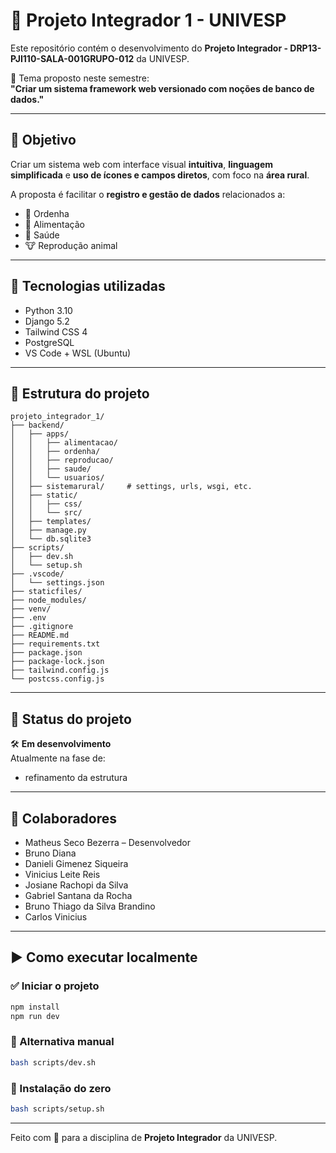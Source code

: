 # 🐄 Projeto Integrador 1 - UNIVESP

Este repositório contém o desenvolvimento do **Projeto Integrador - DRP13-PJI110-SALA-001GRUPO-012** da UNIVESP.

📌 Tema proposto neste semestre:  
**"Criar um sistema framework web versionado com noções de banco de dados."**

---

## 🎯 Objetivo

Criar um sistema web com interface visual **intuitiva**, **linguagem simplificada** e **uso de ícones e campos diretos**, com foco na **área rural**.

A proposta é facilitar o **registro e gestão de dados** relacionados a:

- 🥛 Ordenha
- 🌾 Alimentação
- 🏥 Saúde
- 🐮 Reprodução animal

---

## 🧱 Tecnologias utilizadas

- Python 3.10
- Django 5.2
- Tailwind CSS 4
- PostgreSQL
- VS Code + WSL (Ubuntu)

---

## 📁 Estrutura do projeto

```
projeto_integrador_1/
├── backend/
│   ├── apps/
│   │   ├── alimentacao/
│   │   ├── ordenha/
│   │   ├── reproducao/
│   │   ├── saude/
│   │   └── usuarios/
│   ├── sistemarural/     # settings, urls, wsgi, etc.
│   ├── static/
│   │   ├── css/
│   │   └── src/
│   ├── templates/
│   ├── manage.py
│   └── db.sqlite3
├── scripts/
│   ├── dev.sh
│   └── setup.sh
├── .vscode/
│   └── settings.json
├── staticfiles/
├── node_modules/
├── venv/
├── .env
├── .gitignore
├── README.md
├── requirements.txt
├── package.json
├── package-lock.json
├── tailwind.config.js
└── postcss.config.js
```

---

## 🚧 Status do projeto

🛠️ **Em desenvolvimento**  
Atualmente na fase de:

- refinamento da estrutura

---

## 👥 Colaboradores

- Matheus Seco Bezerra – Desenvolvedor
- Bruno Diana
- Danieli Gimenez Siqueira
- Vinicius Leite Reis
- Josiane Rachopi da Silva
- Gabriel Santana da Rocha
- Bruno Thiago da Silva Brandino
- Carlos Vinicius

---

## ▶️ Como executar localmente

### ✅ Iniciar o projeto

```bash
npm install
npm run dev
```

### 🐍 Alternativa manual

```bash
bash scripts/dev.sh
```

### 🧱 Instalação do zero

```bash
bash scripts/setup.sh
```

---

Feito com 💙 para a disciplina de **Projeto Integrador** da UNIVESP.
